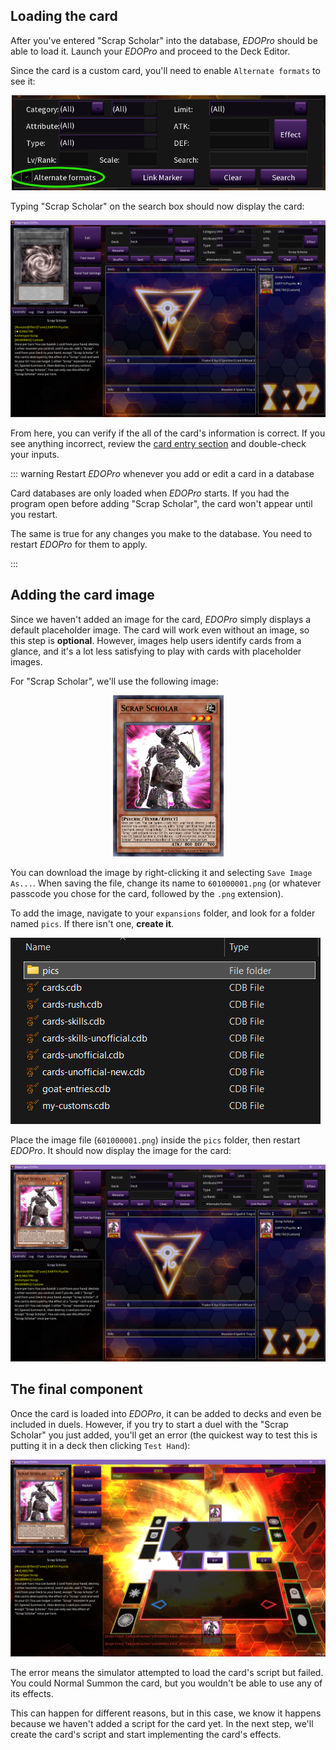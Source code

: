 ## Loading the card

After you've entered "Scrap Scholar" into the database, _EDOPro_ should be able to load it. Launch your _EDOPro_ and proceed to the Deck Editor.

Since the card is a custom card, you'll need to enable `Alternate formats` to see it:

![Enabling Alternate Formats in EDOPro](./edopro_alternate_formats.png)

Typing "Scrap Scholar" on the search box should now display the card:

![Scrap Scholar in EDOPro without an image](./edopro_scholar_initial.png)

From here, you can verify if the all of the card's information is correct. If you see anything incorrect, review the [card entry section](#adding-the-card-entry) and double-check your inputs.

::: warning Restart _EDOPro_ whenever you add or edit a card in a database

Card databases are only loaded when _EDOPro_ starts. If you had the program open before adding "Scrap Scholar", the card won't appear until you restart.

The same is true for any changes you make to the database. You need to restart _EDOPro_ for them to apply.

:::

## Adding the card image

Since we haven't added an image for the card, _EDOPro_ simply displays a default placeholder image. The card will work even without an image, so this step is **optional**. However, images help users identify cards from a glance, and it's a lot less satisfying to play with cards with placeholder images.

For "Scrap Scholar", we'll use the following image:

<p align="center">
  <img src="./scholar.png" alt="Scrap Scholar" width=177/>
</p>

You can download the image by right-clicking it and selecting `Save Image As...`. When saving the file, change its name to `601000001.png` (or whatever passcode you chose for the card, followed by the `.png` extension).

To add the image, navigate to your `expansions` folder, and look for a folder named `pics`. If there isn't one, **create it**.

![The pics folder](./pics_folder.png)

Place the image file (`601000001.png`) inside the `pics` folder, then restart _EDOPro_. It should now display the image for the card:

![Scrap Scholar in EDOPro with an image](./edopro_scholar_image.png)

## The final component

Once the card is loaded into _EDOPro_, it can be added to decks and even be included in duels. However, if you try to start a duel with the "Scrap Scholar" you just added, you'll get an error (the quickest way to test this is putting it in a deck then clicking `Test Hand`):

![An error when trying to load Scrap Scholar's script](./edopro_no_script.png)

The error means the simulator attempted to load the card's script but failed. You could Normal Summon the card, but you wouldn't be able to use any of its effects.

This can happen for different reasons, but in this case, we know it happens because we haven't added a script for the card yet. In the next step, we'll create the card's script and start implementing the card's effects.
